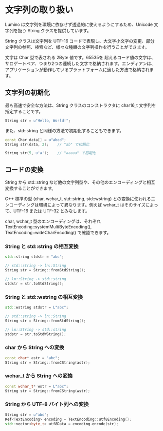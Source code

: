 文字列の取り扱い
==========

Lumino は文字列を環境に依存せず透過的に使えるようにするため、Unicode 文字列を扱う String クラスを提供しています。

String クラスは文字列を UTF-16 コードで表現し、大文字小文字の変更、部分文字列の参照、検索など、様々な種類の文字列操作を行うことができます。

文字は Char 型で表される 2Byte 値です。65535を 超えるコード値の文字は、サロゲートペア、つまり2つの連続した文字で格納されます。エンディアンは、アプリケーションが動作しているプラットフォームに適した方法で格納されます。


文字列の初期化
----------
最も高速で安全な方法は、String クラスのコンストラクタに char16_t 文字列を指定することです。

```cpp
String str = u"Hello, World!";
```

また、std::string と同様の方法で初期化することもできます。

```cpp
const Char data[] = u"abcd";
String str(data, 2);    // "ab" で初期化
```

```cpp
String str(5, u'a');    // "aaaaa" で初期化
```


コードの変換
----------
String から std::string など他の文字列型や、その他のエンコーディングと相互変換することができます。

C++ 標準の型 (char, wchar_t, std::string, std::wstring) との変換に使われるエンコーディングは環境によって異なります。例えば wchar_t はそのサイズによって、UTF-16 または UTF-32 とみなします。

char, wchar_t 型のエンコーディングは、それぞれ TextEncoding::systemMultiByteEncoding(), TextEncoding::wideCharEncoding() で確認できます。

### String と std::string の相互変換

```cpp
std::string stdstr = "abc";

// std::string -> ln::String
String str = String::fromStdString();

// ln::String -> std::string
stdstr = str.toStdString();
```

### String と std::wstring の相互変換

```cpp
std::wstring stdstr = L"abc";

// std::string -> ln::String
String str = String::fromStdString();

// ln::String -> std::string
stdstr = str.toStdWString();
```

### char から String への変換

```cpp
const char* astr = "abc";
String str = String::fromCString(astr);
```

### wchar_t から String への変換

```cpp
const wchar_t* wstr = L"abc";
String str = String::fromCString(wstr);
```

### String から UTF-8 バイト列への変換

```cpp
String str = u"abc";
Ref<TextEncoding> encoding = TextEncoding::utf8Encoding();
std::vector<byte_t> utf8Data = encoding.encode(str);
```
